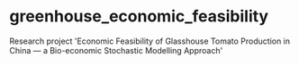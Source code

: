 # greenhouse_economic_feasibility
Research project 'Economic Feasibility of Glasshouse Tomato Production in China — a Bio-economic Stochastic Modelling Approach' 
